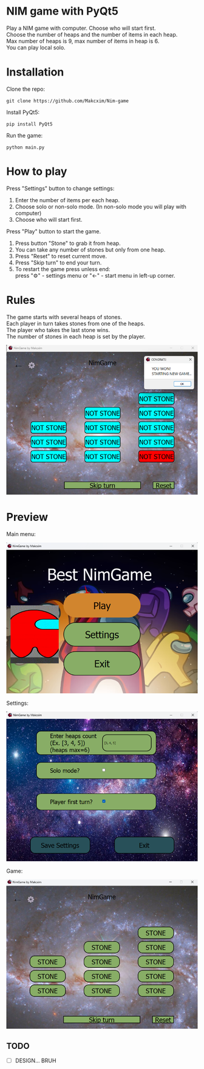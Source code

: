 # NIM game with PyQt5

Play a NIM game with computer.
Choose who will start first.  
Choose the number of heaps and the number of items in each heap.  
Max number of heaps is 9, max number of items in heap is 6.  
You can play local solo.

# Installation
Clone the repo:
```console
git clone https://github.com/Makcxim/Nim-game
```
Install PyQt5:
```console
pip install PyQt5
```
Run the game:
```console
python main.py
```

# How to play

Press "Settings" button to change settings:  
1. Enter the number of items per each heap.  
2. Choose solo or non-solo mode. (In non-solo mode you will play with computer)
3. Choose who will start first.

Press "Play" button to start the game.
1. Press button "Stone" to grab it from heap.
2. You can take any number of stones but only from one heap.
3. Press "Reset" to reset current move.
4. Press "Skip turn" to end your turn.
5. To restart the game press unless end:  
press "⚙" - settings menu or "←" - start menu in left-up corner.  

# Rules
The game starts with several heaps of stones.  
Each player in turn takes stones from one of the heaps.  
The player who takes the last stone wins.  
The number of stones in each heap is set by the player.

![img.png](resources/you_won.png)


# Preview
Main menu:  

![img.png](resources/main_menu.png)

Settings:

![img.png](resources/settings.png)

Game:

![img.png](resources/game.png)

## TODO
- [ ] DESIGN... BRUH
